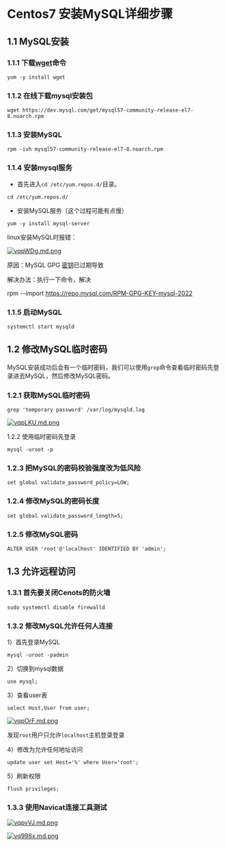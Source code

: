 

# Centos7 安装MySQL详细步骤

## 1.1 MySQL安装

### 1.1.1 下载[wget](https://so.csdn.net/so/search?q=wget)命令

```
yum -y install wget
```

### 1.1.2 在线下载mysql安装包

```
wget https://dev.mysql.com/get/mysql57-community-release-el7-8.noarch.rpm
```

### 1.1.3 安装MySQL

```
rpm -ivh mysql57-community-release-el7-8.noarch.rpm
```

### 1.1.4 安装mysql服务

- 首先进入`cd /etc/yum.repos.d/`目录。

```
cd /etc/yum.repos.d/
```

- 安装MySQL服务（这个过程可能有点慢）

```
yum -y install mysql-server
```

linux安装MySQL时报错：

[![vqpWDg.md.png](https://s1.ax1x.com/2022/09/08/vqpWDg.md.png)](https://imgse.com/i/vqpWDg)

原因：MySQL GPG [密钥](https://so.csdn.net/so/search?q=密钥&spm=1001.2101.3001.7020)已过期导致

解决办法：执行一下命令，解决

rpm --import https://repo.mysql.com/RPM-GPG-KEY-mysql-2022

 

### 1.1.5 启动MySQL

```
systemctl start mysqld
```

## 1.2 修改MySQL临时密码

MySQL安装成功后会有一个临时密码，我们可以使用`grep`命令查看临时密码先登录进去MySQL，然后修改MySQL密码。

### 1.2.1 获取MySQL临时密码

```
grep 'temporary password' /var/log/mysqld.log
```

[![vqpLKU.md.png](https://s1.ax1x.com/2022/09/08/vqpLKU.md.png)](https://imgse.com/i/vqpLKU)

 

 1.2.2 使用临时密码先登录

```
mysql -uroot -p
```

### 1.2.3 把MySQL的密码校验强度改为低风险

```
set global validate_password_policy=LOW;
```

### 1.2.4 修改MySQL的密码长度

```
set global validate_password_length=5;
```

### 1.2.5 修改MySQL密码

```
ALTER USER 'root'@'localhost' IDENTIFIED BY 'admin'; 
```

## 1.3 允许远程访问

### 1.3.1 首先要关闭Cenots的防火墙

```
sudo systemctl disable firewalld
```

### 1.3.2 修改MySQL允许任何人连接

1）首先登录MySQL

```
mysql -uroot -padmin
```

2）切换到mysql数据

```
use mysql;
```

3）查看user表

```
select Host,User from user;
```

[![vqpOrF.md.png](https://s1.ax1x.com/2022/09/08/vqpOrF.md.png)](https://imgse.com/i/vqpOrF)

 

 发现`root`用户只允许`localhost`主机登录登录

4）修改为允许任何地址访问

```
update user set Host='%' where User='root';
```

5）刷新权限

```
flush privileges;
```

### 1.3.3 使用Navicat连接工具测试

[![vqpvVJ.md.png](https://s1.ax1x.com/2022/09/08/vqpvVJ.md.png)](https://imgse.com/i/vqpvVJ)

 

 [![vq998x.md.png](https://s1.ax1x.com/2022/09/08/vq998x.md.png)](https://imgse.com/i/vq998x)

 

